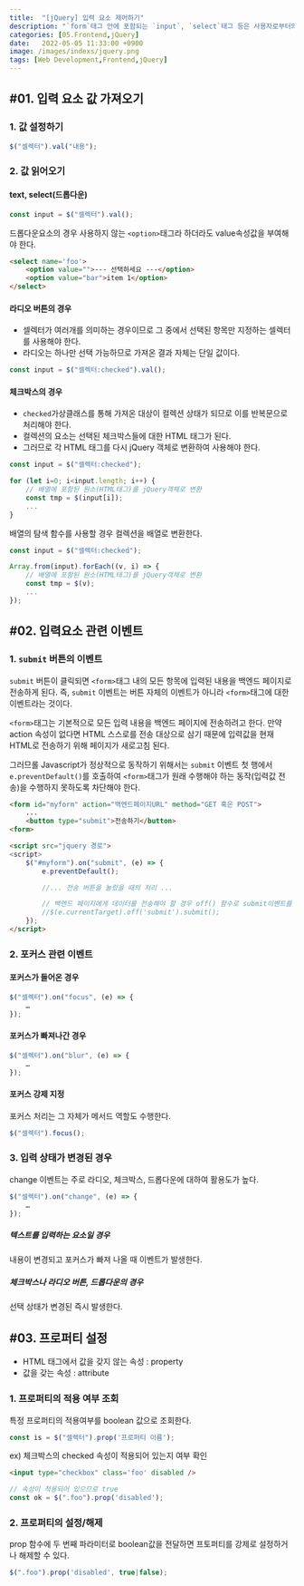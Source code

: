```yaml
---
title:  "[jQuery] 입력 요소 제어하기"
description: "`form`태그 안에 포함되는 `input`, `select`태그 등은 사용자로부터의 입력값을 받기 때문에 다양한 경우의 수가 발생하게 됩니다. 어러한 상황을 제어하여 사용자가 올바른 값을 입력할 수 있도록 유도하는 것은 Javascript의 역할 중 하나 입니다."
categories: [05.Frontend,jQuery]
date:   2022-05-05 11:33:00 +0900
image: /images/indexs/jquery.png
tags: [Web Development,Frontend,jQuery]
---
```


## #01. 입력 요소 값 가져오기


### 1. 값 설정하기

```javascript
$("셀렉터").val("내용");
```

### 2. 값 읽어오기

#### text, select(드롭다운)

```javascript
const input = $("셀렉터").val();
```

드롭다운요소의 경우 사용하지 않는 `<option>`태그라 하더라도 value속성값을 부여해야 한다.

```html
<select name='foo'>
    <option value="">--- 선택하세요 ---</option>
    <option value="bar">item 1</option>
</select>
```

#### 라디오 버튼의 경우

- 셀렉터가 여러개를 의미하는 경우이므로 그 중에서 선택된 항목만 지정하는 셀렉터를 사용해야 한다.
- 라디오는 하나만 선택 가능하므로 가져온 결과 자체는 단일 값이다.

```javascript
const input = $("셀렉터:checked").val();
```

#### 체크박스의 경우

- `checked`가상클래스를 통해 가져온 대상이 컬렉션 상태가 되므로 이를 반복문으로 처리해야 한다.
- 컬렉션의 요소는 선택된 체크박스들에 대한 HTML 태그가 된다.
- 그러므로 각 HTML 태그를 다시 jQuery 객체로 변환하여 사용해야 한다.

```javascript
const input = $("셀렉터:checked");

for (let i=0; i<input.length; i++) {
    // 배열에 포함된 원소(HTML태그)를 jQuery객체로 변환
    const tmp = $(input[i]);
    ...
}
```

배열의 탐색 함수를 사용할 경우 컬렉션을 배열로 변환한다.

```javascript
const input = $("셀렉터:checked");

Array.from(input).forEach((v, i) => {
    // 배열에 포함된 원소(HTML태그)를 jQuery객체로 변환
    const tmp = $(v);
    ...
});
```

## #02. 입력요소 관련 이벤트

### 1. `submit` 버튼의 이벤트

`submit` 버튼이 클릭되면 `<form>`태그 내의 모든 항목에 입력된 내용을 백엔드 페이지로 전송하게 된다. 즉, `submit` 이벤트는 버튼 자체의 이벤트가 아니라 `<form>`태그에 대한 이벤트라는 것이다.

`<form>`태그는 기본적으로 모든 입력 내용을 백엔드 페이지에 전송하려고 한다. 만약 action 속성이 없다면 HTML 스스로를 전송 대상으로 삼기 때문에 입력값을 현재 HTML로 전송하기 위해 페이지가 새로고침 된다.

그러므롤 Javascript가 정상적으로 동작하기 위해서는 `submit` 이벤트 첫 행에서 `e.preventDefault()`를 호출하여 `<form>`태그가 원래 수행해야 하는 동작(입력값 전송)을 수행하지 못하도록 차단해야 한다.

```html
<form id="myform" action="백엔드페이지URL" method="GET 혹은 POST">
    ...
    <button type="submit">전송하기</button>
<form>

<script src="jquery 경로">
<script>
    $("#myform").on("submit", (e) => {
        e.preventDefault();

        //... 전송 버튼을 눌렀을 때의 처리 ...

        // 백엔드 페이지에게 데이터를 전송해야 할 경우 off() 함수로 submit이벤트를 끄고 강제 전송 해야 한다.
        //$(e.currentTarget).off('submit').submit();
    });
</script>
```

### 2. 포커스 관련 이벤트

#### 포커스가 들어온 경우

```javascript
$("셀렉터").on("focus", (e) => {
    …
});
```

#### 포커스가 빠져나간 경우

```javascript
$("셀렉터").on("blur", (e) => {
    …
});
```

#### 포커스 강제 지정

포커스 처리는 그 자체가 메서드 역할도 수행한다.

```javascript
$("셀렉터").focus();
```


### 3. 입력 상태가 변경된 경우

change 이벤트는 주로 라디오, 체크박스, 드롭다운에 대하여 활용도가 높다.

```javascript
$("셀렉터").on("change", (e) => {
    …
});
```

##### 텍스트를 입력하는 요소일 경우

내용이 변경되고 포커스가 빠져 나올 때 이벤트가 발생한다.

##### 체크박스나 라디오 버튼, 드롭다운의 경우

선택 상태가 변경된 즉시 발생한다.


## #03. 프로퍼티 설정

- HTML 태그에서 값을 갖지 않는 속성 : property
- 값을 갖는 속성 : attribute

### 1. 프로퍼티의 적용 여부 조회

특정 프로퍼티의 적용여부를 boolean 값으로 조회한다.

```javascript
const is = $("셀렉터").prop('프로퍼티 이름');
```

ex) 체크박스의 checked 속성이 적용되어 있는지 여부 확인

```html
<input type="checkbox" class='foo' disabled />
```
```javascript
// 속성이 적용되어 있으므로 true
const ok = $(".foo").prop('disabled');
```

### 2. 프로퍼티의 설정/해제

prop 함수에 두 번째 파라미터로 boolean값을 전달하면 프토퍼티를 강제로 설정하거나 해제할 수 있다.

```javascript
$(".foo").prop('disabled', true|false);
```
